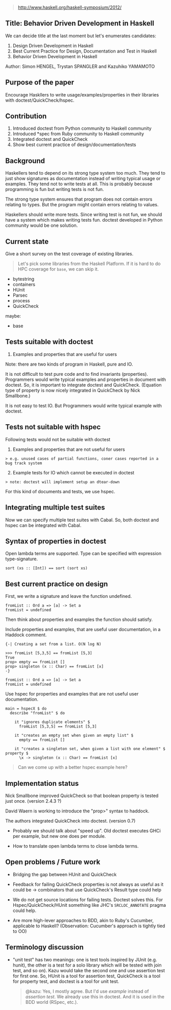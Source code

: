 > http://www.haskell.org/haskell-symposium/2012/

## Title: Behavior Driven Development in Haskell

We can decide title at the last moment but let's enumerates candidates:

1. Design Driven Development in Haskell
1. Best Current Practice for Design, Documentation and Test in Haskell
1. Behavior Driven Development in Haskell

Author: Simon HENGEL, Trystan SPANGLER and Kazuhiko YAMAMOTO

## Purpose of the paper

Encourage Haskllers to write usage/examples/properties in their
libraries with doctest/QuickCheck/hspec.

## Contribution

1. Introduced doctest from Python community to Haskell community
1. Introduced *spec from Ruby community to Haskell community
1. Integrated doctest and QuickCheck
1. Show best current practice of design/documentation/tests

## Background

Haskellers tend to depend on its strong type system too much. They
tend to just show signatures as documentation instead of writing
typical usage or examples. They tend not to write tests at all. This is
probably because programming is fun but writing tests is not fun.

The strong type system ensures that program does not contain errors
relating to types. But the program might contain errors relating to
values.

Haskellers should write more tests. Since writing test is not fun, we
should have a system which makes writing tests fun. doctest developed
in Python community would be one solution.

## Current state

Give a short survey on the test coverage of existing libraries.

> Let's pick some libraries from the Haskell Platform.  If it is hard to do HPC
> coverage for `base`, we can skip it.

 - bytestring
 - containers
 - HUnit
 - Parsec
 - process
 - QuickCheck

maybe:

 - base

## Tests suitable with doctest

  1. Examples and properties that are useful for users

Note: there are two kinds of program in Haskell, pure and IO.

It is not difficult to test pure code and to find invariants
(properties). Programmers would write typical examples and properties
in document with doctest. So, it is important to integrate doctest and
QuickCheck. (Equation type of property is now nicely integrated in
QuickCheck by Nick Smallbone.)

It is not easy to test IO. But Programmers would write typical example
with doctest.

## Tests not suitable with hspec

Following tests would not be suitable with doctest

  1. Examples and properties that are not useful for users

    > e.g. unused cases of partial functions, coner cases reported in a bug track system

  2. Example tests for IO which cannot be executed in doctest

    > note: doctest will implement setup an dtear-down

For this kind of documents and tests, we use hspec.

## Integrating multiple test suites

Now we can specify multiple test suites with Cabal. So, both doctest
and hspec can be integrated with Cabal.

## Syntax of properties in doctest

Open lambda terms are supported. Type can be specified with expression
type-signature.

    sort (xs :: [Int]) == sort (sort xs)

## Best current practice on design

First, we write a signature and leave the function undefined.

    fromList :: Ord a => [a] -> Set a
    fromList = undefined

Then think about properties and examples the function should satisfy.

Include properties and examples, that are useful user documentation, in a
Haddock comment.

    {-| Creating a set from a list. O(N log N)

    >>> fromList [5,3,5] == fromList [5,3]
    True
    prop> empty == fromList []
    prop> singleton (x :: Char) == fromList [x]
    -}

    fromList :: Ord a => [a] -> Set a
    fromList = undefined

Use hspec for properties and examples that are not useful user documentation.

    main = hspecX $ do
      describe "fromList" $ do

        it "ignores duplicate elements" $
          fromList [5,3,5] == fromList [5,3]

        it "creates an empty set when given an empty list" $
          empty == fromList []

        it "creates a singleton set, when given a list with one element" $ property $
          \x -> singleton (x :: Char) == fromList [x]

> Can we come up with a better hspec example here?

## Implementation status

Nick Smallbone improved QuickCheck so that boolean property is tested
just once. (version 2.4.3 ?)

David Waern is working to introduce the "prop>" syntax to haddock.

The authors integrated QuickCheck into doctest. (version 0.7)

   - Probably we should talk about "speed up". Old doctest executes
     GHCi per example, but new one does per module.

   - How to translate open lambda terms to close lambda terms.

## Open problems / Future work

 - Bridging the gap between HUnit and QuickCheck

 - Feedback for failing QuickCheck properties is not always as useful as it
   could be -> combinators that use QuickCheck's Result type could help

 - We do not get source locations for failing tests.  Doctest solves this.  For
   Hspec/QuickCheck/HUnit something like JHC's `SRCLOC_ANNOTATE` pragma could
   help.

 - Are more high-lever approaches to BDD, akin to Ruby's Cucumber, applicable
   to Haskell?  (Observation: Cucumber's approach is tightly tied to OO)

## Terminology discussion

 - "unit test" has two meanings: one is test tools inspired by JUnit
   (e.g. hunit), the other is a test for a solo library which will be
   tested with join test, and so on). Kazu would take the second one
   and use assertion test for first one. So, HUnit is a tool for
   assertion test, QuickCheck is a tool for property test, and doctest
   is a tool for unit test.

   > @kazu: Yes, I mostly agree.  But I'd use _example_ instead of _assertion
   > test_.  We already use this in doctest.  And it is used in the BDD world
   > (RSpec, etc.).
